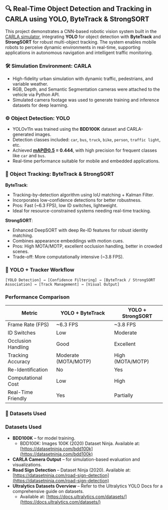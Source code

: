 ## 🔍 Real-Time Object Detection and Tracking in CARLA using YOLO, ByteTrack & StrongSORT

This project demonstrates a CNN-based robotic vision system built in the [CARLA simulator](https://carla.org/), integrating **YOLO** for object detection with **ByteTrack** and **StrongSORT** for robust multi-object tracking. The system enables mobile robots to perceive dynamic environments in real-time, supporting applications in autonomous navigation and intelligent traffic monitoring.

### 🛠 Simulation Environment: CARLA

- High-fidelity urban simulation with dynamic traffic, pedestrians, and variable weather.
- RGB, Depth, and Semantic Segmentation cameras were attached to the vehicle via Python API.
- Simulated camera footage was used to generate training and inference datasets for deep learning.

### ⚙️ Object Detection: YOLO

- YOLOv11n was trained using the **BDD100K** dataset and CARLA-generated images.
- Detection classes included: `car`, `bus`, `truck`, `bike`, `person`, `traffic light`, etc.
- Achieved **mAP@0.5 = 0.444**, with high precision for frequent classes like `car` and `bus`.
- Real-time performance suitable for mobile and embedded applications.

### 🎯 Object Tracking: ByteTrack & StrongSORT

**ByteTrack**:
- Tracking-by-detection algorithm using IoU matching + Kalman Filter.
- Incorporates low-confidence detections for better robustness.
- Pros: Fast (~6.3 FPS), low ID switches, lightweight.
- Ideal for resource-constrained systems needing real-time tracking.

**StrongSORT**:
- Enhanced DeepSORT with deep Re-ID features for robust identity matching.
- Combines appearance embeddings with motion cues.
- Pros: High MOTA/MOTP, excellent occlusion handling, better in crowded scenes.
- Trade-off: More computationally intensive (~3.8 FPS).

### 🔄 YOLO + Tracker Workflow

```text
[YOLO Detection] → [Confidence Filtering] → [ByteTrack / StrongSORT Association] → [Track Management] → [Visual Output]

```
### Performance Comparison

| Metric               | YOLO + ByteTrack     | YOLO + StrongSORT     |
|----------------------|----------------------|------------------------|
| Frame Rate (FPS)     | ~6.3 FPS             | ~3.8 FPS               |
| ID Switches          | Low                  | Moderate               |
| Occlusion Handling   | Good                 | Excellent              |
| Tracking Accuracy    | Moderate (MOTA/MOTP) | High (MOTA/MOTP)       |
| Re-Identification    | No                   | Yes                    |
| Computational Cost   | Low                  | High                   |
| Real-Time Friendly   | Yes                  | Partially              |



### 📁 Datasets Used
### Datasets Used

- **BDD100K** – for model training.  
  - BDD100K: Images 100K (2020) Dataset Ninja. Available at: [https://datasetninja.com/bdd100k](https://datasetninja.com/bdd100k)
- **CARLA Camera Output** – for simulation-based evaluation and visualizations.
- **Road Sign Detection** – Dataset Ninja (2020). Available at: [https://datasetninja.com/road-sign-detection](https://datasetninja.com/road-sign-detection)
- **Ultralytics Datasets Overview** – Refer to the Ultralytics YOLO Docs for a comprehensive guide on datasets.  
  - Available at: [https://docs.ultralytics.com/datasets/](https://docs.ultralytics.com/datasets/)



